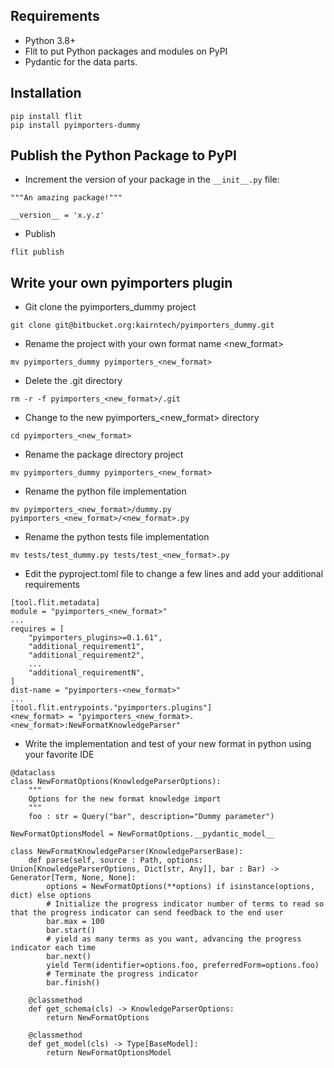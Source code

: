 ## Requirements

- Python 3.8+
- Flit to put Python packages and modules on PyPI
- Pydantic for the data parts.

## Installation
```
pip install flit
pip install pyimporters-dummy
```

## Publish the Python Package to PyPI
- Increment the version of your package in the `__init__.py` file:
```
"""An amazing package!"""

__version__ = 'x.y.z'
```
- Publish
```
flit publish
```

## Write your own pyimporters plugin
- Git clone the pyimporters_dummy project
```
git clone git@bitbucket.org:kairntech/pyimporters_dummy.git
```
- Rename the project with your own format name <new_format>
```
mv pyimporters_dummy pyimporters_<new_format>
```
- Delete the .git directory
```
rm -r -f pyimporters_<new_format>/.git
```
- Change to the new pyimporters_<new_format> directory
```
cd pyimporters_<new_format>
```
- Rename the package directory project
```
mv pyimporters_dummy pyimporters_<new_format>
```
- Rename the python file implementation
```
mv pyimporters_<new_format>/dummy.py pyimporters_<new_format>/<new_format>.py
```
- Rename the python tests file implementation
```
mv tests/test_dummy.py tests/test_<new_format>.py
```
- Edit the pyproject.toml file to change a few lines and add your additional requirements
```
[tool.flit.metadata]
module = "pyimporters_<new_format>"
...
requires = [
    "pyimporters_plugins>=0.1.61",
    "additional_requirement1",
    "additional_requirement2",
    ...
    "additional_requirementN",
]
dist-name = "pyimporters-<new_format>"
...
[tool.flit.entrypoints."pyimporters.plugins"]
<new_format> = "pyimporters_<new_format>.<new_format>:NewFormatKnowledgeParser"
```
- Write the implementation and test of your new format in python using your favorite IDE
```
@dataclass
class NewFormatOptions(KnowledgeParserOptions):
    """
    Options for the new format knowledge import
    """
    foo : str = Query("bar", description="Dummy parameter")

NewFormatOptionsModel = NewFormatOptions.__pydantic_model__

class NewFormatKnowledgeParser(KnowledgeParserBase):
    def parse(self, source : Path, options: Union[KnowledgeParserOptions, Dict[str, Any]], bar : Bar) -> Generator[Term, None, None]:
        options = NewFormatOptions(**options) if isinstance(options, dict) else options
        # Initialize the progress indicator number of terms to read so that the progress indicator can send feedback to the end user
        bar.max = 100 
        bar.start()
        # yield as many terms as you want, advancing the progress indicator each time
        bar.next()
        yield Term(identifier=options.foo, preferredForm=options.foo)
        # Terminate the progress indicator
        bar.finish()

    @classmethod
    def get_schema(cls) -> KnowledgeParserOptions:
        return NewFormatOptions

    @classmethod
    def get_model(cls) -> Type[BaseModel]:
        return NewFormatOptionsModel
```

